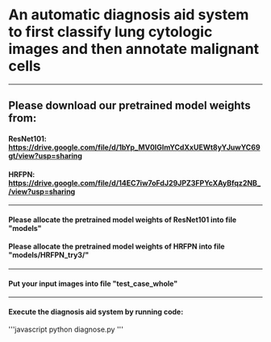 # An automatic diagnosis aid system to first classify lung cytologic images and then annotate malignant cells

---
## Please download our pretrained model weights from:
#### ResNet101: https://drive.google.com/file/d/1bYp_MV0IGImYCdXxUEWt8yYJuwYC69gt/view?usp=sharing
#### HRFPN: https://drive.google.com/file/d/14EC7iw7oFdJ29JPZ3FPYcXAyBfqz2NB_/view?usp=sharing
---
#### Please allocate the pretrained model weights of ResNet101 into file "models"
#### Please allocate the pretrained model weights of HRFPN into file "models/HRFPN_try3/"
---
#### Put your input images into file "test_case_whole"
---
#### Execute the diagnosis aid system by running code:
'''javascript
python diagnose.py
'''
